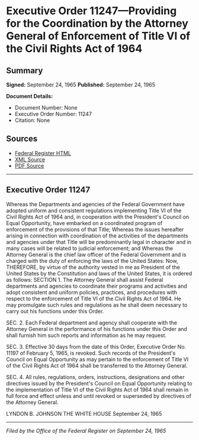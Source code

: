 # Executive Order 11247—Providing for the Coordination by the Attorney General of Enforcement of Title VI of the Civil Rights Act of 1964

## Summary

**Signed:** September 24, 1965
**Published:** September 24, 1965

**Document Details:**
- Document Number: None
- Executive Order Number: 11247
- Citation: None

## Sources
- [Federal Register HTML](https://www.presidency.ucsb.edu/documents/executive-order-11247-providing-for-the-coordination-the-attorney-general-enforcement)
- [XML Source](None)
- [PDF Source](None)

---

## Executive Order 11247

Whereas the Departments and agencies of the Federal Government have adopted uniform and consistent regulations implementing Title VI of the Civil Rights Act of 1964 and, in cooperation with the President's Council on Equal Opportunity, have embarked on a coordinated program of enforcement of the provisions of that Title;
Whereas the issues hereafter arising in connection with coordination of the activities of the departments and agencies under that Title will be predominantly legal in character and in many cases will be related to judicial enforcement; and
Whereas the Attorney General is the chief law officer of the Federal Government and is charged with the duty of enforcing the laws of the United States:
Now, THEREFORE, by virtue of the authority vested in me as President of the United States by the Constitution and laws of the United States, it is ordered as follows:
SECTION 1. The Attorney General shall assist Federal departments and agencies to coordinate their programs and activities and adopt consistent and uniform policies, practices, and procedures with respect to the enforcement of Title VI of the Civil Rights Act of 1964. He may promulgate such rules and regulations as he shall deem necessary to carry out his functions under this Order.

SEC. 2. Each Federal department and agency shall cooperate with the Attorney General in the performance of his functions under this Order and shall furnish him such reports and information as he may request.

SEC. 3. Effective 30 days from the date of this Order, Executive Order No. 11197 of February 5, 1965, is revoked. Such records of the President's Council on Equal Opportunity as may pertain to the enforcement of Title VI of the Civil Rights Act of 1964 shall be transferred to the Attorney General.

SEC. 4. All rules, regulations, orders, instructions, designations and other directives issued by the President's Council on Equal Opportunity relating to the implementation of Title VI of the Civil Rights Act of 1964 shall remain in full force and effect unless and until revoked or superseded by directives of the Attorney General.

LYNDON B. JOHNSON
THE WHITE HOUSE
September 24, 1965

---

*Filed by the Office of the Federal Register on September 24, 1965*
